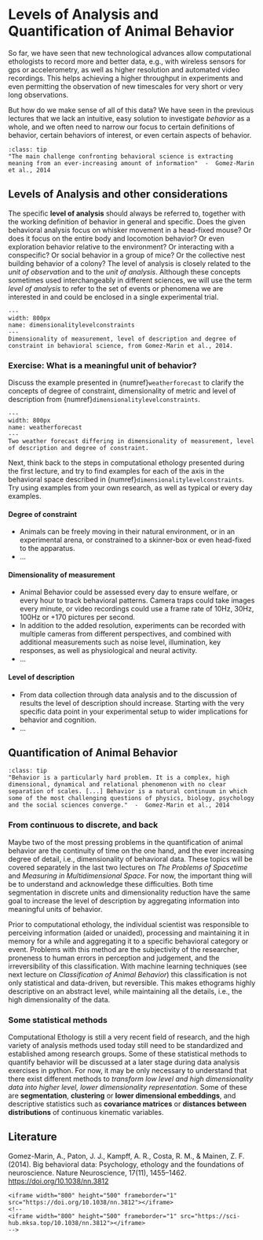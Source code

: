 # Levels of Analysis and Quantification of Animal Behavior

So far, we have seen that new technological advances allow computational ethologists to record more and better data, e.g., with wireless sensors for gps or accelerometry, as well as higher resolution and automated video recordings. This helps achieving a higher throughput in experiments and even permitting the observation of new timescales for very short or very long observations.  

But how do we make sense of all of this data? We have seen in the previous lectures that we lack an intuitive, easy solution to investigate *behavior* as a whole, and we often need to narrow our focus to certain definitions of behavior, certain behaviors of interest, or even certain aspects of behavior.

```{admonition} Quote
:class: tip
"The main challenge confronting behavioral science is extracting meaning from an ever-increasing amount of information"  -  Gomez-Marin et al., 2014
```

## Levels of Analysis and other considerations

The specific **level of analysis** should always be referred to, together with the working definition of behavior in general and specific. Does the given behavioral analysis focus on whisker movement in a head-fixed mouse? Or does it focus on the entire body and locomotion behavior? Or even exploration behavior relative to the environment? Or interacting with a conspecific? Or social behavior in a group of mice? Or the collective nest building behavior of a colony? The level of analysis is closely related to the *unit of observation* and to the *unit of analysis*. Although these concepts sometimes used interchangeably in different sciences, we will use the term *level of analysis* to refer to the set of events or phenomena we are interested in and could be enclosed in a single experimental trial.

```{figure} content/dimensionalitylevelconstraints.png
---
width: 800px
name: dimensionalitylevelconstraints
---
Dimensionality of measurement, level of description and degree of constraint in behavioral science, from Gomez-Marin et al., 2014.
```

### Exercise: What is a meaningful unit of behavior?

Discuss the example presented in {numref}`weatherforecast` to clarify the concepts of degree of constraint, dimensionality of metric and level of description from {numref}`dimensionalitylevelconstraints`.

```{figure} content/weatherforecast.png
---
width: 800px
name: weatherforecast
---
Two weather forecast differing in dimensionality of measurement, level of description and degree of constraint.
```

Next, think back to the steps in computational ethology presented during the first lecture, and try to find examples for each of the axis in the behavioral space described in {numref}`dimensionalitylevelconstraints`. Try using examples from your own research, as well as typical or every day examples.

#### Degree of constraint

* Animals can be freely moving in their natural environment, or in an experimental arena, or constrained to a skinner-box or even head-fixed to the apparatus.
* ...

#### Dimensionality of measurement

* Animal Behavior could be assessed every day to ensure welfare, or every hour to track behavioral patterns. Camera traps could take images every minute, or video recordings could use a frame rate of 10Hz, 30Hz, 100Hz or +170 pictures per second.
* In addition to the added resolution, experiments can be recorded with multiple cameras from different perspectives, and combined with additional measurements such as noise level, illumination, key responses, as well as physiological and neural activity. 
* ...

#### Level of description

* From data collection through data analysis and to the discussion of results the level of description should increase. Starting with the very specific data point in your experimental setup to wider implications for behavior and cognition.
* ...

## Quantification of Animal Behavior

```{admonition} Quote
:class: tip
"Behavior is a particularly hard problem. It is a complex, high dimensional, dynamical and relational phenomenon with no clear separation of scales. [...] Behavior is a natural continuum in which some of the most challenging questions of physics, biology, psychology and the social sciences converge."  -  Gomez-Marin et al., 2014
```

### From continuous to discrete, and back

Maybe two of the most pressing problems in the quantification of animal behavior are the continuity of time on the one hand, and the ever increasing degree of detail, i.e., dimensionality of behavioral data. These topics will be covered separately in the last two lectures on *The Problems of Spacetime* and *Measuring in Multidimensional Space*. For now, the important thing will be to understand and acknowledge these difficulties. Both time segmentation in discrete units and dimensionality reduction have the same goal to increase the level of description by aggregating information into meaningful units of behavior.  

Prior to computational ethology, the individual scientist was responsible to perceiving information (aided or unaided), processing and maintaining it in memory for a while and aggregating it to a specific behavioral category or event. Problems with this method are the subjectivity of the researcher, proneness to human errors in perception and judgement, and the irreversibility of this classification. With machine learning techniques (see next lecture on *Classification of Animal Behavior*) this classification is not only statistical and data-driven, but reversible. This makes ethograms highly descriptive on an abstract level, while maintaining all the details, i.e., the high dimensionality of the data.

### Some statistical methods

Computational Ethology is still a very recent field of research, and the high variety of analysis methods used today still need to be standardized and established among research groups. Some of these statistical methods to quantify behavior will be discussed at a later stage during data analysis exercises in python. For now, it may be only necessary to understand that there exist different methods to *transform low level and high dimensionality data into higher level, lower dimensionality representation*. Some of these are **segmentation**, **clustering** or **lower dimensional embeddings**, and descriptive statistics such as **covariance matrices** or **distances between distributions** of continuous kinematic variables.

## Literature

Gomez-Marin, A., Paton, J. J., Kampff, A. R., Costa, R. M., & Mainen, Z. F. (2014). Big behavioral data: Psychology, ethology and the foundations of neuroscience. Nature Neuroscience, 17(11), 1455–1462. https://doi.org/10.1038/nn.3812

```{toggle}
<iframe width="800" height="500" frameborder="1" src="https://doi.org/10.1038/nn.3812"></iframe>
<!-- 
<iframe width="800" height="500" frameborder="1" src="https://sci-hub.mksa.top/10.1038/nn.3812"></iframe>
-->
```
